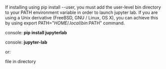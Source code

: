 If installing using pip install --user, you must add the user-level bin directory to your PATH environment variable in order to launch jupyter lab. If you are using a Unix derivative (FreeBSD, GNU / Linux, OS X), you can achieve this by using export PATH="$HOME/.local/bin:$PATH" command.

console: <strong> pip install jupyterlab </strong>

console: <strong> jupyter-lab </strong>

or:

file in directory

